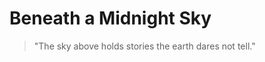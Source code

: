 Beneath a Midnight Sky
======================

> "The sky above holds stories the earth dares not tell."
